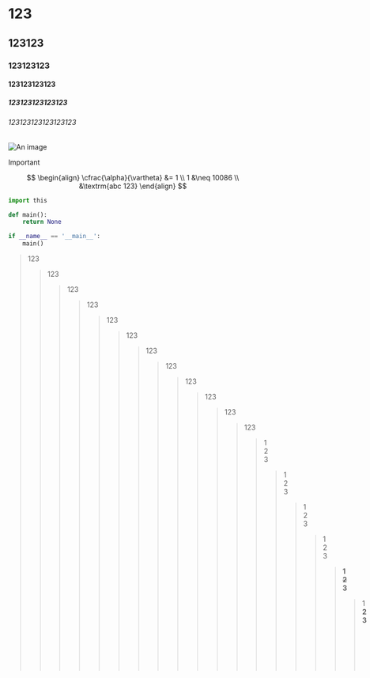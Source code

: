 # 123

## 123123

### 123123123

#### 123123123123

##### 123123123123123

###### 123123123123123123

![An image](/Group.png)

> [!important]
> $$
> \begin{align}
> \cfrac{\alpha}{\vartheta} &= 1 \\
> 1 &\neq 10086	\\
> &\textrm{abc 123}
> \end{align}
> $$
>
> ```python
> import this
> 
> def main():
>     return None
> 
> if __name__ == '__main__':
>     main()
> ```
>
> > 123
> >
> > > 123
> > >
> > > > 123
> > > >
> > > > > 123
> > > > >
> > > > > > 123
> > > > > >
> > > > > > > 123
> > > > > > >
> > > > > > > > 123
> > > > > > > >
> > > > > > > > > 123
> > > > > > > > >
> > > > > > > > > > 123
> > > > > > > > > >
> > > > > > > > > > > 123
> > > > > > > > > > >
> > > > > > > > > > > > 123
> > > > > > > > > > > >
> > > > > > > > > > > > > 123
> > > > > > > > > > > > >
> > > > > > > > > > > > > > 123
> > > > > > > > > > > > > >
> > > > > > > > > > > > > > > 123
> > > > > > > > > > > > > > >
> > > > > > > > > > > > > > > > 123
> > > > > > > > > > > > > > > >
> > > > > > > > > > > > > > > > > 123
> > > > > > > > > > > > > > > > >
> > > > > > > > > > > > > > > > > > **1~~2~~3**
> > > > > > > > > > > > > > > > > >
> > > > > > > > > > > > > > > > > > > 1**23**
> > > > > > > > > > > > > > > > > > >
> > > > > > > > > > > > > > > > > > > > 12*3*
> > > > > > > > > > > > > > > > > > > >
> > > > > > > > > > > > > > > > > > > > > ```python
> > > > > > > > > > > > > > > > > > > > > import this
> > > > > > > > > > > > > > > > > > > > > ```
> > > > > > > > > > > > > > > > > > > > >
> > > > > > > > > > > > > > > > > > > > > 

